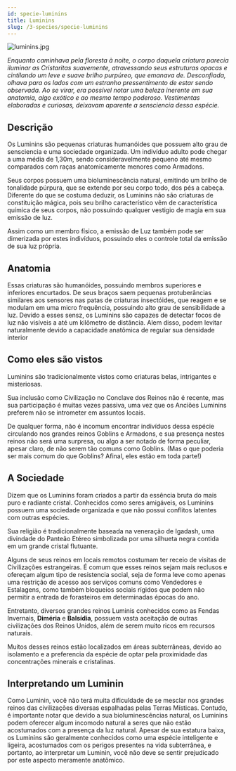 ```yaml
---
id: specie-luminins
title: Luminins
slug: /3-species/specie-luminins
---
```


![luminins.jpg](https://s3.us-west-2.amazonaws.com/fabulas-e-goblins-book/%5Cvscode%5C7df15a6f-f2ff-4525-8e1a-02826ef5f1d6.jpg)

*Enquanto caminhava pela floresta à noite, o corpo daquela criatura parecia iluminar as Cristaritas suavemente, atravessando seus estruturas opacas e cintilando um leve e suave brilho purpúreo, que emanava de.
Desconfiada, olhava para os lados com um estranho pressentimento de estar sendo observada.
Ao se virar, era possível notar uma beleza inerente em sua anatomia, algo exótico e ao mesmo tempo poderoso. Vestimentas elaboradas e curiosas, deixavam aparente a sensciencia dessa espécie.*

## Descrição

Os Luminins são pequenas criaturas humanóides que possuem alto grau de sensciencia e uma sociedade organizada.
Um indivíduo adulto pode chegar a uma média de 1,30m, sendo consideravelmente pequeno até mesmo comparados com raças anatomicamente menores como Armadons.

Seus corpos possuem uma bioluminescência natural, emitindo um brilho de tonalidade púrpura, que se extende por seu corpo todo, dos pés a cabeça.
Diferente do que se costuma deduzir, os Luminins não são criaturas de constituição mágica, pois seu brilho característico vêm de característica química de seus corpos, não possuindo qualquer vestigio de magia em sua emissão de luz.

Assim como um membro físico, a emissão de Luz também pode ser dimerizada por estes indivíduos, possuindo eles o controle total da emissão de sua luz própria.

## Anatomia

Essas criaturas são humanóides, possuindo membros superiores e inferiores encurtados.
De seus braços saem pequenas protuberâncias similares aos sensores nas patas de criaturas insectóides, que reagem e se modulam em uma micro frequência, possuindo alto grau de sensibilidade a luz. 
Devido a esses sensz, os Luminins são capazes de detectar focos de luz não visíveis a até um kilômetro de distância.
Alem disso, podem levitar naturalmente devido a capacidade anatômica de regular sua densidade interior

## Como eles são vistos

Luminins são tradicionalmente vistos como criaturas belas, intrigantes e misteriosas. 

Sua inclusão como Civilização no Conclave dos Reinos não é recente, mas sua participação é muitas vezes passiva, uma vez que os Anciões Luminins preferem não se intrometer em assuntos locais.

De qualquer forma, não é incomum encontrar indivíduos dessa espécie circulando nos grandes reinos Goblins e Armadons, e sua presença nestes reinos não será uma surpresa, ou algo a ser notado de forma peculiar, apesar claro, de não serem tão comuns como Goblins. (Mas o que poderia ser mais comum do que Goblins? Afinal, eles estão em toda 
parte!)

## A Sociedade

Dizem que os Luminins foram criados a partir da essência bruta do mais puro e radiante cristal. Conhecidos como seres amigáveis, os Luminins possuem uma sociedade organizada e que não possui conflitos latentes com outras espécies.

Sua religião é tradicionalmente baseada na veneração de Igadash, uma divindade do Panteão Etéreo simbolizada por uma silhueta negra contida em um grande cristal flutuante.

Alguns de seus reinos em locais remotos costumam ter receio de visitas de Civilizações estrangeiras. É comum que esses reinos sejam mais reclusos e ofereçam algum tipo de resistencia social, seja de forma leve como apenas uma restrição de acesso aos serviços comuns como Vendedores e Estalagens, como também bloqueios sociais rígidos que  podem não permitir a entrada de forasteiros em determinadas épocas do ano.

Entretanto, diversos grandes reinos Luminis conhecidos como as Fendas Invernais, **Diméria** e **Balsídia**, possuem vasta aceitação de outras civilizações dos Reinos Unidos, além de serem muito ricos em recursos naturais.

Muitos desses reinos estão localizados em áreas subterrâneas, devido ao isolamento e a preferencia da espécie de optar pela proximidade das concentrações minerais e cristalinas.

## Interpretando um Luminin

Como Luminin, você não terá muita dificuldade de se mesclar nos grandes reinos das civilizações diversas espalhadas pelas Terras Místicas.
Contudo, é importante notar que devido a sua bioluminescências natural, os Luminins podem oferecer algum incomodo natural a seres que não estão acostumados com a presença da luz natural.
Apesar de sua estatura baixa, os Luminins são geralmente conhecidos como uma espécie inteligente e ligeira, acostumados com os perigos presentes na vida subterrânea, e portanto, ao interpretar um Luminin, você não deve se sentir prejudicado por este aspecto meramente anatômico.
